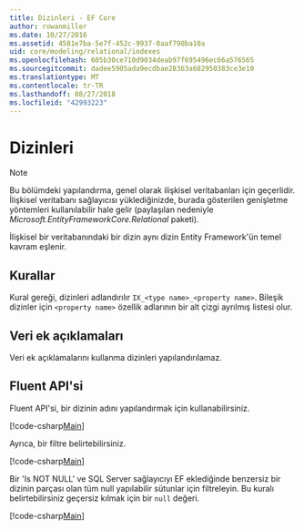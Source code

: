 ```yaml
---
title: Dizinleri - EF Core
author: rowanmiller
ms.date: 10/27/2016
ms.assetid: 4581e7ba-5e7f-452c-9937-0aaf790ba10a
uid: core/modeling/relational/indexes
ms.openlocfilehash: 605b30ce710d9034deab97f695496ec66a576565
ms.sourcegitcommit: dadee5905ada9ecdbae28363a682950383ce3e10
ms.translationtype: MT
ms.contentlocale: tr-TR
ms.lasthandoff: 08/27/2018
ms.locfileid: "42993223"
---
```

# <a name="indexes"></a>Dizinleri

> [!NOTE]  
> Bu bölümdeki yapılandırma, genel olarak ilişkisel veritabanları için geçerlidir. İlişkisel veritabanı sağlayıcısı yüklediğinizde, burada gösterilen genişletme yöntemleri kullanılabilir hale gelir (paylaşılan nedeniyle *Microsoft.EntityFrameworkCore.Relational* paketi).

İlişkisel bir veritabanındaki bir dizin aynı dizin Entity Framework'ün temel kavram eşlenir.

## <a name="conventions"></a>Kurallar

Kural gereği, dizinleri adlandırılır `IX_<type name>_<property name>`. Bileşik dizinler için `<property name>` özellik adlarının bir alt çizgi ayrılmış listesi olur.

## <a name="data-annotations"></a>Veri ek açıklamaları

Veri ek açıklamalarını kullanma dizinleri yapılandırılamaz.

## <a name="fluent-api"></a>Fluent API'si

Fluent API'si, bir dizinin adını yapılandırmak için kullanabilirsiniz.

[!code-csharp[Main](../../../../samples/core/Modeling/FluentAPI/Samples/Relational/IndexName.cs?name=Model&highlight=9)]

Ayrıca, bir filtre belirtebilirsiniz.

[!code-csharp[Main](../../../../samples/core/Modeling/FluentAPI/Samples/Relational/IndexFilter.cs?name=Model&highlight=9)]

Bir 'Is NOT NULL' ve SQL Server sağlayıcıyı EF eklediğinde benzersiz bir dizinin parçası olan tüm null yapılabilir sütunlar için filtreleyin. Bu kuralı belirtebilirsiniz geçersiz kılmak için bir `null` değeri.

[!code-csharp[Main](../../../../samples/core/Modeling/FluentAPI/Samples/Relational/IndexNoFilter.cs?name=Model&highlight=10)]

